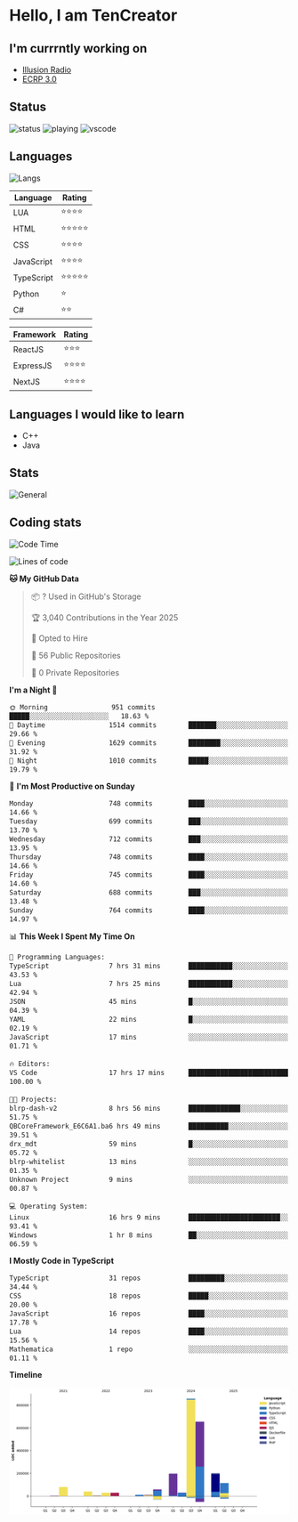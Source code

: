 # Hello, I am TenCreator

## I'm currrntly working on
- [Illusion Radio](https://illusionradio.co.uk/)
- [ECRP 3.0](http://github.com/Emerald-Coast-Roleplay/)

## Status
![status](https://api.statusbadges.me/badge/status/518334475038359555?simple=true&style=for-the-badge)
![playing](https://api.statusbadges.me/badge/playing/518334475038359555?style=for-the-badge)
![vscode](https://api.statusbadges.me/badge/vscode/518334475038359555?style=for-the-badge)

## Languages
![Langs](https://github-readme-stats.vercel.app/api/top-langs/?username=tencreator&layout=compact&theme=radical)


|Language|Rating|
|--------|------|
|LUA|⭐️⭐️⭐️⭐️|
|HTML|⭐️⭐️⭐️⭐️⭐️|
|CSS|⭐️⭐️⭐️⭐️|
|JavaScript|⭐️⭐️⭐️⭐️|
|TypeScript|⭐️⭐️⭐️⭐️⭐️|
|Python|⭐️|
|C#|⭐️⭐️ |

|Framework|Rating|
|--------|------|
|ReactJS|⭐️⭐️⭐|
|ExpressJS|⭐️⭐️⭐️⭐️|
|NextJS|⭐️⭐️⭐⭐️|

## Languages I would like to learn
- C++
- Java

## Stats
![General](https://github-readme-stats.vercel.app/api?username=tencreator&show_icons=true&theme=radical)

## Coding stats

<!--START_SECTION:waka-->
![Code Time](http://img.shields.io/badge/Code%20Time-595%20hrs%2035%20mins-blue)

![Lines of code](https://img.shields.io/badge/From%20Hello%20World%20I%27ve%20Written-2.3%20million%20lines%20of%20code-blue)

**🐱 My GitHub Data** 

> 📦 ? Used in GitHub's Storage 
 > 
> 🏆 3,040 Contributions in the Year 2025
 > 
> 💼 Opted to Hire
 > 
> 📜 56 Public Repositories 
 > 
> 🔑 0 Private Repositories 
 > 
**I'm a Night 🦉** 

```text
🌞 Morning                951 commits         █████░░░░░░░░░░░░░░░░░░░░   18.63 % 
🌆 Daytime                1514 commits        ███████░░░░░░░░░░░░░░░░░░   29.66 % 
🌃 Evening                1629 commits        ████████░░░░░░░░░░░░░░░░░   31.92 % 
🌙 Night                  1010 commits        █████░░░░░░░░░░░░░░░░░░░░   19.79 % 
```
📅 **I'm Most Productive on Sunday** 

```text
Monday                   748 commits         ████░░░░░░░░░░░░░░░░░░░░░   14.66 % 
Tuesday                  699 commits         ███░░░░░░░░░░░░░░░░░░░░░░   13.70 % 
Wednesday                712 commits         ███░░░░░░░░░░░░░░░░░░░░░░   13.95 % 
Thursday                 748 commits         ████░░░░░░░░░░░░░░░░░░░░░   14.66 % 
Friday                   745 commits         ████░░░░░░░░░░░░░░░░░░░░░   14.60 % 
Saturday                 688 commits         ███░░░░░░░░░░░░░░░░░░░░░░   13.48 % 
Sunday                   764 commits         ████░░░░░░░░░░░░░░░░░░░░░   14.97 % 
```


📊 **This Week I Spent My Time On** 

```text
💬 Programming Languages: 
TypeScript               7 hrs 31 mins       ███████████░░░░░░░░░░░░░░   43.53 % 
Lua                      7 hrs 25 mins       ███████████░░░░░░░░░░░░░░   42.94 % 
JSON                     45 mins             █░░░░░░░░░░░░░░░░░░░░░░░░   04.39 % 
YAML                     22 mins             █░░░░░░░░░░░░░░░░░░░░░░░░   02.19 % 
JavaScript               17 mins             ░░░░░░░░░░░░░░░░░░░░░░░░░   01.71 % 

🔥 Editors: 
VS Code                  17 hrs 17 mins      █████████████████████████   100.00 % 

🐱‍💻 Projects: 
blrp-dash-v2             8 hrs 56 mins       █████████████░░░░░░░░░░░░   51.75 % 
QBCoreFramework_E6C6A1.ba6 hrs 49 mins       ██████████░░░░░░░░░░░░░░░   39.51 % 
drx_mdt                  59 mins             █░░░░░░░░░░░░░░░░░░░░░░░░   05.72 % 
blrp-whitelist           13 mins             ░░░░░░░░░░░░░░░░░░░░░░░░░   01.35 % 
Unknown Project          9 mins              ░░░░░░░░░░░░░░░░░░░░░░░░░   00.87 % 

💻 Operating System: 
Linux                    16 hrs 9 mins       ███████████████████████░░   93.41 % 
Windows                  1 hr 8 mins         ██░░░░░░░░░░░░░░░░░░░░░░░   06.59 % 
```

**I Mostly Code in TypeScript** 

```text
TypeScript               31 repos            █████████░░░░░░░░░░░░░░░░   34.44 % 
CSS                      18 repos            █████░░░░░░░░░░░░░░░░░░░░   20.00 % 
JavaScript               16 repos            ████░░░░░░░░░░░░░░░░░░░░░   17.78 % 
Lua                      14 repos            ████░░░░░░░░░░░░░░░░░░░░░   15.56 % 
Mathematica              1 repo              ░░░░░░░░░░░░░░░░░░░░░░░░░   01.11 % 
```



**Timeline**

![Lines of Code chart](https://raw.githubusercontent.com/tencreator/tencreator/main/assets/bar_graph.png)


<!--END_SECTION:waka-->

